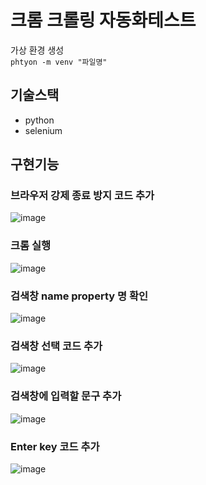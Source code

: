 # 크롬 크롤링 자동화테스트

가상 환경 생성 </br>
`phtyon -m venv "파일명"` 

## 기술스택
- python
- selenium

## 구현기능

### 브라우저 강제 종료 방지 코드 추가
![image](https://user-images.githubusercontent.com/107835019/234078577-ecddcdc7-b68d-4a8a-9aad-b5f5e917c4b4.png)

### 크롬 실행
![image](https://user-images.githubusercontent.com/107835019/234078867-e05cbc9a-2671-4824-912b-d31cc511d7fa.png)

### 검색창 name property 명 확인
![image](https://user-images.githubusercontent.com/107835019/234079334-15bf0f12-3965-46d2-9b68-00b6ca89a394.png)

### 검색창 선택 코드 추가
![image](https://user-images.githubusercontent.com/107835019/234079537-acc2d436-15c6-4406-9297-fb6105f1c758.png)

### 검색창에 입력할 문구 추가
![image](https://user-images.githubusercontent.com/107835019/234079643-cf84ea98-2c12-4831-a584-91c8f19150ce.png)

### Enter key 코드 추가
![image](https://user-images.githubusercontent.com/107835019/234079825-90f1fe2f-0821-4832-86c5-7321245dd98e.png)
